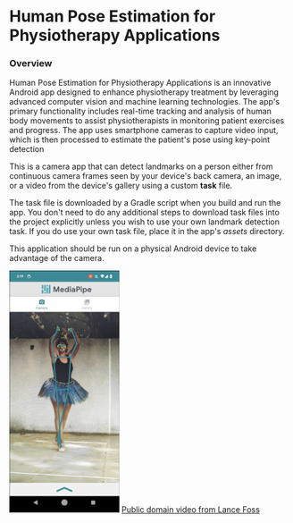 # Human Pose Estimation for Physiotherapy Applications 

### Overview

Human Pose Estimation for Physiotherapy Applications is an innovative Android app designed to enhance physiotherapy treatment by leveraging advanced computer vision and machine learning technologies. The app's primary functionality includes real-time tracking and analysis of human body movements to assist physiotherapists in monitoring patient exercises and progress. The app uses smartphone cameras to capture video input, which is then processed to estimate the patient's pose using key-point detection

This is a camera app that can detect landmarks on a person either from continuous camera frames seen by your device's back camera, an image, or a video from the device's gallery using a custom **task** file.

The task file is downloaded by a Gradle script when you build and run the app. You don't need to do any additional steps to download task files into the project explicitly unless you wish to use your own landmark detection task. If you do use your own task file, place it in the app's *assets* directory.

This application should be run on a physical Android device to take advantage of the camera.

![Pose Landmarker Demo](pose_landmarker.png?raw=true "Pose Landmarker Demo")
[Public domain video from Lance Foss](https://www.youtube.com/watch?v=KALIKOd1pbA)
